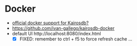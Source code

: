 # Docker

- [official docker support for Kairosdb?](https://github.com/kairosdb/kairosdb/issues/288)
- https://github.com/ivan-gallego/kairosdb-docker
- default UI http://localhost:8080/index.html
  - [x] FIXED: remember to ctrl + f5 to force refresh cache ...